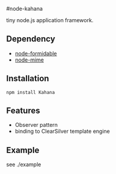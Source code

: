 #node-kahana

tiny node.js application framework.

## Dependency

* [node-formidable](http://github.com/felixge/node-formidable)
* [node-mime](http://github.com/bentomas/node-mime)

## Installation

    npm install Kahana

## Features

* Observer pattern
* binding to ClearSilver template engine

## Example

see ./example

